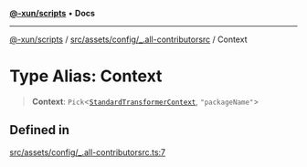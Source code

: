 [**@-xun/scripts**](../../../../../README.md) • **Docs**

***

[@-xun/scripts](../../../../../README.md) / [src/assets/config/\_.all-contributorsrc](../README.md) / Context

# Type Alias: Context

> **Context**: `Pick`\<[`StandardTransformerContext`](../../../type-aliases/StandardTransformerContext.md), `"packageName"`\>

## Defined in

[src/assets/config/\_.all-contributorsrc.ts:7](https://github.com/Xunnamius/xscripts/blob/ca4900adafe61fe400aec55151e46f5130a666a6/src/assets/config/_.all-contributorsrc.ts#L7)
